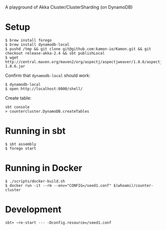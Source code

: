A playground of Akka Cluster/ClusterSharding (on DynamoDB)

# Setup

```
$ brew install forego
$ brew install dynamodb-local
$ pushd /tmp && git clone git@github.com:kamon-io/Kamon.git && git checkout release-akka-2.4 && sbt publishLocal
$ wget http://central.maven.org/maven2/org/aspectj/aspectjweaver/1.8.6/aspectjweaver-1.8.6.jar
```

Confirm that `dynamodb-local` should work:

```
$ dynamodb-local
$ open http://localhost:8000/shell/
```

Create table:

```
sbt console
> countercluster.DynamoDB.createTables
```

# Running in sbt

```
$ sbt assembly
$ forego start
```

# Running in Docker

```
$ ./scripts/docker-build.sh
$ docker run -it --rm --env="CONFIG=/seed1.conf" $(whoami)/counter-cluster
```

# Development

```
sbt> ~re-start --- -Dconfig.resource=/seed1.conf
```
